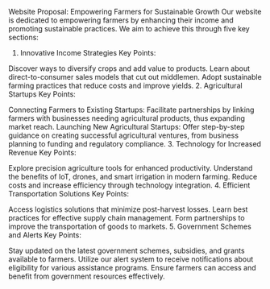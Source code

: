 Website Proposal: Empowering Farmers for Sustainable Growth
Our website is dedicated to empowering farmers by enhancing their income and promoting sustainable practices. We aim to achieve this through five key sections:

1. Innovative Income Strategies
Key Points:

Discover ways to diversify crops and add value to products.
Learn about direct-to-consumer sales models that cut out middlemen.
Adopt sustainable farming practices that reduce costs and improve yields.
2. Agricultural Startups
Key Points:

Connecting Farmers to Existing Startups: Facilitate partnerships by linking farmers with businesses needing agricultural products, thus expanding market reach.
Launching New Agricultural Startups: Offer step-by-step guidance on creating successful agricultural ventures, from business planning to funding and regulatory compliance.
3. Technology for Increased Revenue
Key Points:

Explore precision agriculture tools for enhanced productivity.
Understand the benefits of IoT, drones, and smart irrigation in modern farming.
Reduce costs and increase efficiency through technology integration.
4. Efficient Transportation Solutions
Key Points:

Access logistics solutions that minimize post-harvest losses.
Learn best practices for effective supply chain management.
Form partnerships to improve the transportation of goods to markets.
5. Government Schemes and Alerts
Key Points:

Stay updated on the latest government schemes, subsidies, and grants available to farmers.
Utilize our alert system to receive notifications about eligibility for various assistance programs.
Ensure farmers can access and benefit from government resources effectively.

